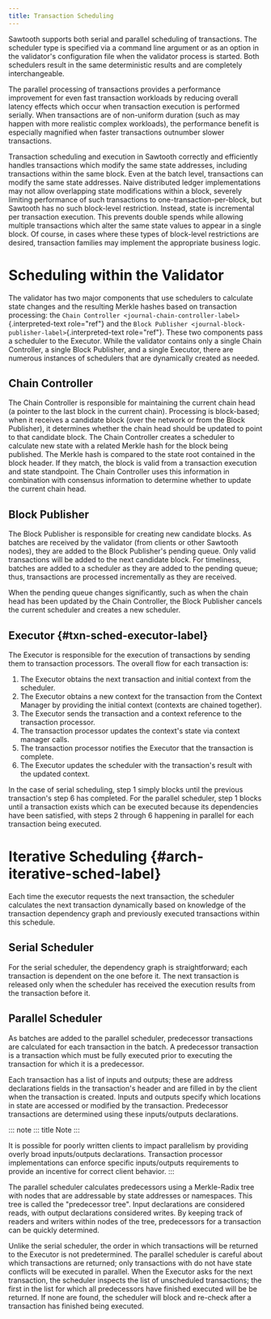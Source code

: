 ```yaml
---
title: Transaction Scheduling
---
```


Sawtooth supports both serial and parallel scheduling of transactions.
The scheduler type is specified via a command line argument or as an
option in the validator\'s configuration file when the validator process
is started. Both schedulers result in the same deterministic results and
are completely interchangeable.

The parallel processing of transactions provides a performance
improvement for even fast transaction workloads by reducing overall
latency effects which occur when transaction execution is performed
serially. When transactions are of non-uniform duration (such as may
happen with more realistic complex workloads), the performance benefit
is especially magnified when faster transactions outnumber slower
transactions.

Transaction scheduling and execution in Sawtooth correctly and
efficiently handles transactions which modify the same state addresses,
including transactions within the same block. Even at the batch level,
transactions can modify the same state addresses. Naive distributed
ledger implementations may not allow overlapping state modifications
within a block, severely limiting performance of such transactions to
one-transaction-per-block, but Sawtooth has no such block-level
restriction. Instead, state is incremental per transaction execution.
This prevents double spends while allowing multiple transactions which
alter the same state values to appear in a single block. Of course, in
cases where these types of block-level restrictions are desired,
transaction families may implement the appropriate business logic.

# Scheduling within the Validator

The validator has two major components that use schedulers to calculate
state changes and the resulting Merkle hashes based on transaction
processing: the
`Chain Controller <journal-chain-controller-label>`{.interpreted-text
role="ref"} and the
`Block Publisher <journal-block-publisher-label>`{.interpreted-text
role="ref"}. These two components pass a scheduler to the Executor.
While the validator contains only a single Chain Controller, a single
Block Publisher, and a single Executor, there are numerous instances of
schedulers that are dynamically created as needed.

## Chain Controller

The Chain Controller is responsible for maintaining the current chain
head (a pointer to the last block in the current chain). Processing is
block-based; when it receives a candidate block (over the network or
from the Block Publisher), it determines whether the chain head should
be updated to point to that candidate block. The Chain Controller
creates a scheduler to calculate new state with a related Merkle hash
for the block being published. The Merkle hash is compared to the state
root contained in the block header. If they match, the block is valid
from a transaction execution and state standpoint. The Chain Controller
uses this information in combination with consensus information to
determine whether to update the current chain head.

## Block Publisher

The Block Publisher is responsible for creating new candidate blocks. As
batches are received by the validator (from clients or other Sawtooth
nodes), they are added to the Block Publisher\'s pending queue. Only
valid transactions will be added to the next candidate block. For
timeliness, batches are added to a scheduler as they are added to the
pending queue; thus, transactions are processed incrementally as they
are received.

When the pending queue changes significantly, such as when the chain
head has been updated by the Chain Controller, the Block Publisher
cancels the current scheduler and creates a new scheduler.

## Executor {#txn-sched-executor-label}

The Executor is responsible for the execution of transactions by sending
them to transaction processors. The overall flow for each transaction
is:

1.  The Executor obtains the next transaction and initial context from
    the scheduler.
2.  The Executor obtains a new context for the transaction from the
    Context Manager by providing the initial context (contexts are
    chained together).
3.  The Executor sends the transaction and a context reference to the
    transaction processor.
4.  The transaction processor updates the context\'s state via context
    manager calls.
5.  The transaction processor notifies the Executor that the transaction
    is complete.
6.  The Executor updates the scheduler with the transaction\'s result
    with the updated context.

In the case of serial scheduling, step 1 simply blocks until the
previous transaction\'s step 6 has completed. For the parallel
scheduler, step 1 blocks until a transaction exists which can be
executed because its dependencies have been satisfied, with steps 2
through 6 happening in parallel for each transaction being executed.

# Iterative Scheduling {#arch-iterative-sched-label}

Each time the executor requests the next transaction, the scheduler
calculates the next transaction dynamically based on knowledge of the
transaction dependency graph and previously executed transactions within
this schedule.

## Serial Scheduler

For the serial scheduler, the dependency graph is straightforward; each
transaction is dependent on the one before it. The next transaction is
released only when the scheduler has received the execution results from
the transaction before it.

## Parallel Scheduler

As batches are added to the parallel scheduler, predecessor transactions
are calculated for each transaction in the batch. A predecessor
transaction is a transaction which must be fully executed prior to
executing the transaction for which it is a predecessor.

Each transaction has a list of inputs and outputs; these are address
declarations fields in the transaction\'s header and are filled in by
the client when the transaction is created. Inputs and outputs specify
which locations in state are accessed or modified by the transaction.
Predecessor transactions are determined using these inputs/outputs
declarations.

::: note
::: title
Note
:::

It is possible for poorly written clients to impact parallelism by
providing overly broad inputs/outputs declarations. Transaction
processor implementations can enforce specific inputs/outputs
requirements to provide an incentive for correct client behavior.
:::

The parallel scheduler calculates predecessors using a Merkle-Radix tree
with nodes that are addressable by state addresses or namespaces. This
tree is called the \"predecessor tree\". Input declarations are
considered reads, with output declarations considered writes. By keeping
track of readers and writers within nodes of the tree, predecessors for
a transaction can be quickly determined.

Unlike the serial scheduler, the order in which transactions will be
returned to the Executor is not predetermined. The parallel scheduler is
careful about which transactions are returned; only transactions with do
not have state conflicts will be executed in parallel. When the Executor
asks for the next transaction, the scheduler inspects the list of
unscheduled transactions; the first in the list for which all
predecessors have finished executed will be be returned. If none are
found, the scheduler will block and re-check after a transaction has
finished being executed.
